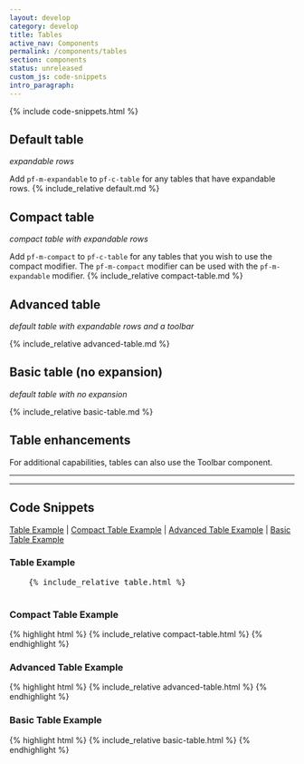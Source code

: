 ```yaml
---
layout: develop
category: develop
title: Tables
active_nav: Components
permalink: /components/tables
section: components
status: unreleased
custom_js: code-snippets
intro_paragraph:
---
```

<!-- remove this style block once code is merged to developers.redhat.com -->
<style>
  @media screen and (max-width: 768px) {
    .pf-c-table__toggle .pf-c-button.pf-m-expanded>* {
      transform: rotate(0) !important;
    }
  }
  @media screen and (max-width: 768px) and (min-width: 320px) {
    .rhd-c-table .rhd-m-register {
      justify-self: baseline;
    }
  }
  .rhd-c-table {
    --pf-c-table__expandable-row--before--BackgroundColor: #ee0000;
  }
  .rhd-c-table .pf-c-button:hover:after {
    border-color: transparent;
  }
  .rhd-c-table .rhd-m-register {
    padding-left: 0;
  }
  .rhd-c-table .pf-c-table__sort.pf-m-selected .pf-c-button:hover {
    color: var(--pf-c-button--m-link--hover--Color);
  }
  .rhd-c-table .pf-c-table__sort.pf-m-selected .pf-c-table__sort-indicator:hover {
    color: var(--pf-c-button--m-link--hover--Color);
  }
  .rhd-m-nested-table thead tr {
    border-bottom: 0 !important;
  }
  .rhd-m-nested-table thead tr th {
    padding-bottom: 8px;
  }
  .rhd-m-nested-table tbody tr th {
    padding-top: 8px;
  }
  .rhd-m-nested-table tbody tr td {
    padding-top: 8px;
  }
  .rhd-m-nested-table thead tr>*:first-child {
    padding-left: 0;
  }
  .rhd-m-nested-table tbody tr>*:first-child {
    padding-left: 0;
  }
  .pf-c-table .pf-c-table__expandable-row-content h6 {
    font-size: 14px;
    font-weight: 600;
  }
  .pf-c-table .pf-c-table__expandable-row-content p {
    font-size: 14px;
  }
</style>
{% include code-snippets.html %}

## Default table
_expandable rows_

Add `pf-m-expandable` to `pf-c-table` for any tables that have expandable rows.
{% include_relative default.md %}

## Compact table
_compact table with expandable rows_

Add `pf-m-compact` to `pf-c-table` for any tables that you wish to use the compact modifier. The `pf-m-compact` modifier can be used with the `pf-m-expandable` modifier.
{% include_relative compact-table.md %}

## Advanced table
_default table with expandable rows and a toolbar_

{% include_relative advanced-table.md %}

## Basic table (no expansion)
_default table with no expansion_

{% include_relative basic-table.md %}

## Table enhancements
For additional capabilities, tables can also use the Toolbar component.

---
---

<h2 id="code">Code Snippets</h2>
<a href="#table-example">Table Example</a> |
<a href="#compact-table-example">Compact Table Example</a> |
<a href="#advanced-table-example">Advanced Table Example</a> |
<a href="#basic-table-example">Basic Table Example</a>

<h3 id="table-example">Table Example</h3>
<div
  class="codepen"
  data-prefill='{
    "tags": ["html", "css", "Red Hat Developer Program", "Red Hat Developer Design Manual"],
    "stylesheets": "https://developers.redhat.com/themes/custom/rhdp2/rhd-frontend/dist/css/rhd.css",
    "scripts": "https://kit.fontawesome.com/79419145d2.js"
  }'
  data-height="400"
  data-theme-id="1"
  data-default-tab="html"
  data-editable="true"
>
  <pre data-lang="html">
    {% include_relative table.html %}
  </pre>
</div>
<script async src="https://static.codepen.io/assets/embed/ei.js"></script>

<h3 id="compact-table-example">Compact Table Example</h3>
{% highlight html %}
{% include_relative compact-table.html %}
{% endhighlight %}

<h3 id="advanced-table-example">Advanced Table Example</h3>
{% highlight html %}
{% include_relative advanced-table.html %}
{% endhighlight %}

<h3 id="basic-table-example">Basic Table Example</h3>
{% highlight html %}
{% include_relative basic-table.html %}
{% endhighlight %}
